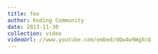 ```yaml
---
title: foo
author: Koding Community
date: 2013-11-30
collection: video
videoUrl: //www.youtube.com/embed/dQw4w9WgXcQ
---
```

